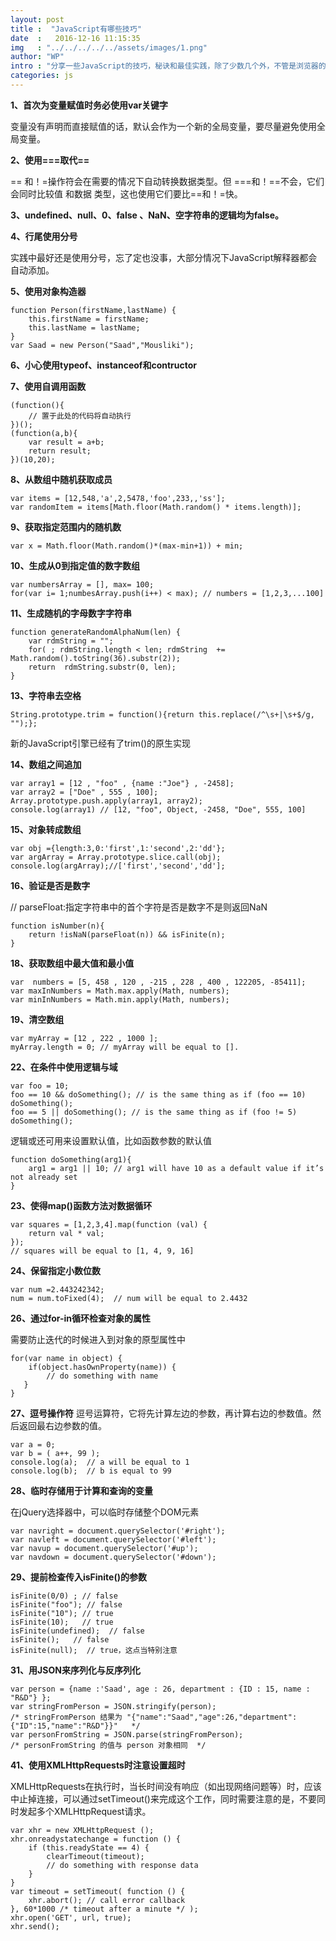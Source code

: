 ```yaml
---
layout: post
title :  "JavaScript有哪些技巧"
date  :   2016-12-16 11:15:35
img   : "../../../../../assets/images/1.png"
author: "WP"
intro : "分享一些JavaScript的技巧，秘诀和最佳实践，除了少数几个外，不管是浏览器的JavaScript引擎，还是服务器端JavaScript解释器，均适用。"
categories: js
---
```

		
**1、首次为变量赋值时务必使用var关键字**

变量没有声明而直接赋值的话，默认会作为一个新的全局变量，要尽量避免使用全局变量。

**2、使用===取代==**

== 和！=操作符会在需要的情况下自动转换数据类型。但 ===和！==不会，它们会同时比较值 和数据 类型，这也使用它们要比==和！=快。

**3、undefined、null、0、false 、NaN、空字符串的逻辑均为false。**

**4、行尾使用分号**

实践中最好还是使用分号，忘了定也没事，大部分情况下JavaScript解释器都会自动添加。

**5、使用对象构造器**


	function Person(firstName,lastName) {
	    this.firstName = firstName;
	    this.lastName = lastName;
	}
	var Saad = new Person("Saad","Mousliki");


**6、小心使用typeof、instanceof和contructor**

**7、使用自调用函数**


	(function(){
	    // 置于此处的代码将自动执行
	})();
	(function(a,b){
	    var result = a+b;
	    return result;
	})(10,20);


**8、从数组中随机获取成员**


	var items = [12,548,'a',2,5478,'foo',233,,'ss'];
	var randomItem = items[Math.floor(Math.random() * items.length)];


**9、获取指定范围内的随机数**


	var x = Math.floor(Math.random()*(max-min+1)) + min;


**10、生成从0到指定值的数字数组**


	var numbersArray = [], max= 100;
	for(var i= 1;numbesArray.push(i++) < max); // numbers = [1,2,3,...100]


**11、生成随机的字母数字字符串**


	function generateRandomAlphaNum(len) {
	    var rdmString = "";
	    for( ; rdmString.length < len; rdmString  += Math.random().toString(36).substr(2));
	    return  rdmString.substr(0, len);
	}


**13、字符串去空格**

	String.prototype.trim = function(){return this.replace(/^\s+|\s+$/g, "");};

新的JavaScript引擎已经有了trim()的原生实现

**14、数组之间追加**

	var array1 = [12 , "foo" , {name :"Joe"} , -2458];
	var array2 = ["Doe" , 555 , 100];
	Array.prototype.push.apply(array1, array2);
	console.log(array1) // [12, "foo", Object, -2458, "Doe", 555, 100]

**15、对象转成数组**

	var obj ={length:3,0:'first',1:'second',2:'dd'};
	var argArray = Array.prototype.slice.call(obj);
	console.log(argArray);//['first','second','dd'];

**16、验证是否是数字**

// parseFloat:指定字符串中的首个字符是否是数字不是则返回NaN

	function isNumber(n){
	    return !isNaN(parseFloat(n)) && isFinite(n);
	}

**18、获取数组中最大值和最小值**

	var  numbers = [5, 458 , 120 , -215 , 228 , 400 , 122205, -85411]; 
	var maxInNumbers = Math.max.apply(Math, numbers); 
	var minInNumbers = Math.min.apply(Math, numbers);

**19、清空数组**

	var myArray = [12 , 222 , 1000 ];  
	myArray.length = 0; // myArray will be equal to [].

**22、在条件中使用逻辑与域**

	var foo = 10;  
	foo == 10 && doSomething(); // is the same thing as if (foo == 10) doSomething(); 
	foo == 5 || doSomething(); // is the same thing as if (foo != 5) doSomething();

逻辑或还可用来设置默认值，比如函数参数的默认值 

	function doSomething(arg1){ 
	    arg1 = arg1 || 10; // arg1 will have 10 as a default value if it’s not already set
	}

**23、使得map()函数方法对数据循环**

	var squares = [1,2,3,4].map(function (val) {  
	    return val * val;  
	}); 
	// squares will be equal to [1, 4, 9, 16]

**24、保留指定小数位数**

	var num =2.443242342;
	num = num.toFixed(4);  // num will be equal to 2.4432

**26、通过for-in循环检查对象的属性**

需要防止迭代的时候进入到对象的原型属性中


	for(var name in object) {
	    if(object.hasOwnProperty(name)) {
	        // do something with name
	   }
	}

**27、逗号操作符**
逗号运算符，它将先计算左边的参数，再计算右边的参数值。然后返回最右边参数的值。

	var a = 0; 
	var b = ( a++, 99 ); 
	console.log(a);  // a will be equal to 1 
	console.log(b);  // b is equal to 99

**28、临时存储用于计算和查询的变量**

在jQuery选择器中，可以临时存储整个DOM元素

	var navright = document.querySelector('#right'); 
	var navleft = document.querySelector('#left'); 
	var navup = document.querySelector('#up'); 
	var navdown = document.querySelector('#down');

**29、提前检查传入isFinite()的参数**

	isFinite(0/0) ; // false
	isFinite("foo"); // false
	isFinite("10"); // true
	isFinite(10);   // true
	isFinite(undefined);  // false
	isFinite();   // false
	isFinite(null);  // true，这点当特别注意

**31、用JSON来序列化与反序列化**

	var person = {name :'Saad', age : 26, department : {ID : 15, name : "R&D"} };
	var stringFromPerson = JSON.stringify(person);
	/* stringFromPerson 结果为 "{"name":"Saad","age":26,"department":{"ID":15,"name":"R&D"}}"   */
	var personFromString = JSON.parse(stringFromPerson);
	/* personFromString 的值与 person 对象相同  */

**41、使用XMLHttpRequests时注意设置超时**

XMLHttpRequests在执行时，当长时间没有响应（如出现网络问题等）时，应该中止掉连接，可以通过setTimeout()来完成这个工作，同时需要注意的是，不要同时发起多个XMLHttpRequest请求。


	var xhr = new XMLHttpRequest (); 
	xhr.onreadystatechange = function () {  
	    if (this.readyState == 4) {  
	        clearTimeout(timeout);  
	        // do something with response data 
	    }  
	}  
	var timeout = setTimeout( function () {  
	    xhr.abort(); // call error callback  
	}, 60*1000 /* timeout after a minute */ ); 
	xhr.open('GET', url, true);  
	xhr.send();







